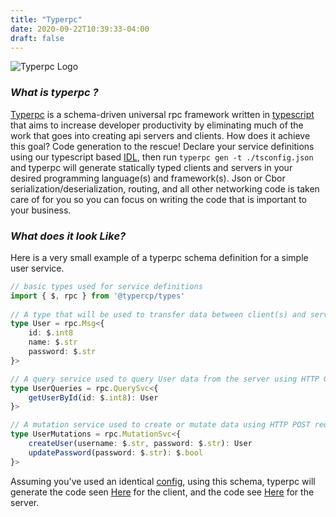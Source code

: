 ```yaml
---
title: "Typerpc"
date: 2020-09-22T10:39:33-04:00
draft: false
---
```


![Typerpc Logo](https://raw.githubusercontent.com/typerpc/typerpc/master/packages/docs/static/images/typerpc_logo.png)

### *What is typerpc ?*

[Typerpc](http://typerpc.run) is a schema-driven universal rpc framework written in [typescript](https://www.typescriptlang.org/) that aims to increase developer productivity by eliminating much of the work that goes into creating api servers and clients. How does it achieve this goal?  Code generation to the rescue! Declare your service definitions using our typescript based [IDL](https://en.wikipedia.org/wiki/Interface_description_language), then run `typerpc gen -t ./tsconfig.json` and typerpc will generate statically typed clients and servers in your desired programming language(s) and framework(s). Json or Cbor serialization/deserialization, routing, and all other networking code is taken care of for you so you can focus on writing the code that is important to your business.

### *What does it look Like?*

Here is a very small example of a typerpc schema definition for a simple user service.  
```ts
// basic types used for service definitions
import { $, rpc } from '@typercp/types'
 
// A type that will be used to transfer data between client(s) and server(s).  
type User = rpc.Msg<{
    id: $.int8
    name: $.str
    password: $.str
}>

// A query service used to query User data from the server using HTTP GET requests.
type UserQueries = rpc.QuerySvc<{
    getUserById(id: $.int8): User
}>

// A mutation service used to create or mutate data using HTTP POST requests.
type UserMutations = rpc.MutationSvc<{
    createUser(username: $.str, password: $.str): User
    updatePassword(password: $.str): $.bool
}>

```
Assuming you've used an identical [config](/configuration), using this schema, typerpc will generate the code seen [Here]() for the client, and the code see [Here]() for the server.
